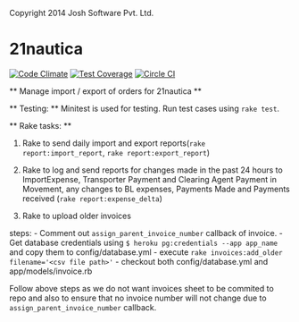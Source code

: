 Copyright 2014 Josh Software Pvt. Ltd.

21nautica
=========

[![Code Climate](https://codeclimate.com/github/joshsoftware/21nautica.png)](https://codeclimate.com/github/joshsoftware/21nautica)
[![Test Coverage](https://codeclimate.com/github/joshsoftware/21nautica/coverage.png)](https://codeclimate.com/github/joshsoftware/21nautica)
[![Circle CI](https://circleci.com/gh/joshsoftware/21nautica.png?circle-token=b35bfb25be8aac57a6ed5362024c74e73d7b8dcc)](https://circleci.com/gh/joshsoftware/21nautica)


** Manage import / export of orders for 21nautica **

** Testing: **
Minitest is used for testing. Run test cases using `rake test`.

** Rake tasks: **
1. Rake to send daily import and export reports(`rake report:import_report`, `rake report:export_report`)

2. Rake to log and send reports for changes made in the past 24 hours to ImportExpense, Transporter Payment and Clearing Agent Payment in Movement, any changes to BL expenses, Payments Made and Payments received (`rake report:expense_delta`)

3. Rake to upload older invoices

  steps:
    - Comment out `assign_parent_invoice_number` callback of invoice.
    - Get database credentials using `$ heroku pg:credentials --app app_name` and copy them to config/database.yml
    - execute `rake invoices:add_older filename='<csv file path>'`
    - checkout both config/database.yml and app/models/invoice.rb

  Follow above steps as we do not want invoices sheet to be commited to repo and also to ensure that no invoice number will not change due to `assign_parent_invoice_number` callback. 
